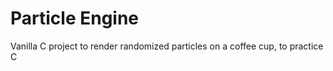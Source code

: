 # Particle Engine

Vanilla C project to render randomized particles on a coffee cup, to practice C


